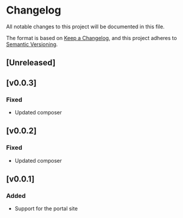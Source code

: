# Changelog
All notable changes to this project will be documented in this file.

The format is based on [Keep a Changelog](https://keepachangelog.com/en/1.0.0/),
and this project adheres to [Semantic Versioning](https://semver.org/spec/v2.0.0.html).

## [Unreleased]

## [v0.0.3]

### Fixed
- Updated composer

## [v0.0.2]

### Fixed
- Updated composer

## [v0.0.1]

### Added
- Support for the portal site
